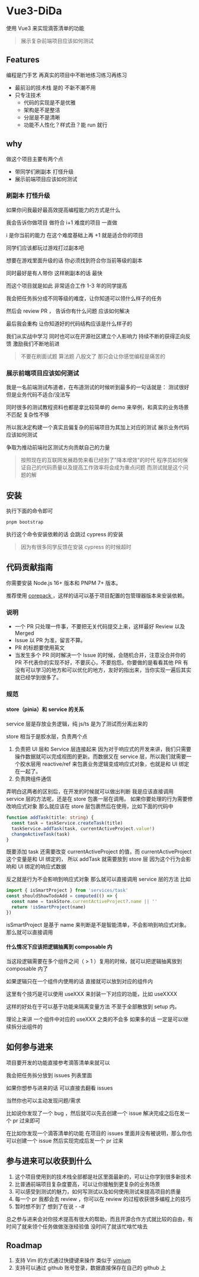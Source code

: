 # Vue3-DiDa

使用 Vue3 来实现滴答清单的功能

> 展示复杂前端项目应该如何测试

## Features
编程是门手艺 再真实的项目中不断地练习练习再练习

- 最前沿的技术栈 是的 不新不潮不用
- 只专注技术
  - 代码的实现是不是优雅 
  - 架构是不是整洁
  - 分层是不是清晰 
  - 功能不人性化？样式丑？能 run 就行

## why

做这个项目主要有两个点
- 带同学们刷副本 打怪升级
- 展示前端项目应该如何测试

### 刷副本 打怪升级
如果你问我最好最高效提高编程能力的方式是什么

我会告诉你做项目 做符合 i+1 难度的项目 一直做

i 是你当前的能力 在这个难度基础上再 +1 就是适合你的项目

同学们应该都玩过游戏打过副本吧

想要在游戏里面升级的话 你必须找到符合你当前等级的副本

同时最好是有人带你  这样刷副本的话 最快

而这个项目就是如此 非常适合工作 1-3 年的同学提高

我会把任务拆分成不同等级的难度，让你知道可以领什么样子的任务

然后会 review PR ， 告诉你有什么问题 应该如何解决

最后我会重构 让你知道好的代码结构应该是什么样子的

我们从实战中学习 同时也可以在开源社区建立个人影响力 持续不断的获得正向反馈 激励我们不断地前进 

> 不要在刷面试题 算法题 八股文了 那只会让你感觉编程是痛苦的

### 展示前端项目应该如何测试

我是一名前端测试布道者，在布道测试的时候听到最多的一句话就是： 测试很好 但是业务代码不适合/没法写

同时很多的测试教程资料也都是拿比较简单的 demo 来举例，和真实的业务场景不匹配 复杂性不够

所以我决定构建一个真实且偏复杂的前端项目为其加上对应的测试 展示业务代码应该如何测试

争取为推动前端社区测试方向贡献自己的力量

> 按照现在的互联网发展趋势来看已经到了"降本增效"的时代
程序员如何保证自己的代码质量以及提高工作效率将会成为重点问题
而测试就是这个问题的解


## 安装

执行下面的命令即可

```bash
pnpm bootstrap
```

执行这个命令安装依赖的话 会跳过 cypress 的安装
> 因为有很多同学反馈在安装 cypress 的时候超时

## 代码贡献指南

你需要安装 Node.js 16+ 版本和 PNPM 7+ 版本。

推荐使用 [ corepack ](https://nodejs.org/api/corepack.html) ，这样的话可以基于项目配置的包管理器版本来安装依赖。

### 说明

- 一个 PR 只处理一件事，不要把无关代码提交上来，这样最好 Review 以及 Merged
- Issue 以 PR 为准，留言不算。
- PR 的标题要使用英文
- 当发生多个 PR 同时解决一个 Issue 的时候，会随机合并，注意没合并你的 PR 不代表你的实现不好，不要灰心，不要抱怨。你要做的是看看其他 PR 有没有可以学习的地方和可以优化的地方，友好的指出来，当你实现一遍后其实就已经学到很多了。


### 规范
#### store（pinia）和 service 的关系

service 层是存放业务逻辑，纯 js/ts 是为了测试而分离出来的

store 相当于是胶水层，负责两个点
1. 负责把 UI 层和 Service 层连接起来
   因为对于响应式的开发来讲，我们只需要操作数据就可以完成视图的更新。而数据又在 service 层，所以我们就需要一个胶水层用 reactive/ref 来包裹业务逻辑变成响应式对象，也就是和 UI 绑定在一起了。
2. 负责跨组件通信

弄明白这两者的区别后，在开发的时候就可以做出判断 我是应该直接调用 service 层的方法呢，还是在 store 包裹一层在调用。
如果你要处理的行为需要修改响应式对象 那么就应该在 store 层包裹然后在使用，比如下面的代码中 
```ts
function addTask(title: string) {
  const task = taskService.createTask(title)
  taskService.addTask(task, currentActiveProject.value!)
  changeActiveTask(task)
}
```
既要添加 task 还需要改变 currentActiveProject 的值，而 currentActiveProject 这个变量是和 UI 绑定的， 所以 addTask 就需要放到 store 层 因为这个行为会影响和 UI 绑定的响应式数据

反之就是行为不会影响到响应式对象 那么就可以直接调用 service 层的方法 比如
```ts
import { isSmartProject } from 'services/task'
const shouldShowTodoAdd = computed(() => {
  const name = taskStore.currentActiveProject?.name || ''
  return !isSmartProject(name)
})
```
isSmartProject 是基于 name 来判断是不是智能清单，不会影响到响应式对象。那么就可以直接调用

#### 什么情况下应该把逻辑抽离到 composable 内

当这段逻辑需要在多个组件之间（ > 1 ）复用的时候，就可以把逻辑抽离放到 composable 内了

如果逻辑只在一个组件内使用的话 直接就可以放到对应的组件内

这里有个技巧是可以使用 useXXX 来封装一下对应的功能，比如 useXXXX  

这样的好处在于可以基于功能来隔离变量方法  不至于全部散放到 setup 内。 

理论上来讲 一个组件中对应的 useXXX 之类的不会多 如果多的话 一定是可以继续拆分出组件的

## 如何参与进来

项目要开发的功能直接参考滴答清单来就可以

我会把任务拆分放到 issues 列表里面

如果你想参与进来的话 可以直接去翻看 issues

当然你也可以主动发现问题/需求

比如说你发现了一个 bug ，然后就可以先去创建一个 issue 解决完成之后在发一个 pr 过来即可

在比如你发现一个滴答清单的功能 在项目的 issues 里面并没有被说明，那么你也可以创建一个 issue 然后实现完成后发一个 pr 过来

## 参与进来可以收获到什么

1. 这个项目使用到的技术栈全部都是社区里面最新的，可以让你学到很多新技术
2. 比普通前端项目复杂度要高，可以让你接触到更复杂的业务场景
3. 可以感受到测试的魅力，如何写测试以及如何使用测试来提高项目的质量
4. 每一个 pr 我都会去 review ，你可以在 review 的过程收获很多编程上的技巧
5. 暂时想不到了  想到了在说 - -#  

总之参与进来会对你技术提高有很大的帮助，而且开源合作方式就比较的自由，有时间了就来领个任务做做涨涨经验值 没时间了就该忙啥忙啥去

## Roadmap
1. 支持 Vim 的方式通过快捷键来操作 类似于 [vimium](https://chrome.google.com/webstore/detail/vimium/dbepggeogbaibhgnhhndojpepiihcmeb?hl=en)
2. 支持可以通过 github 账号登录，数据直接保存在自己的 github 上
